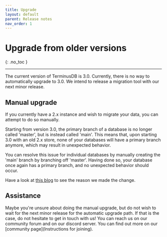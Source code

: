 ```yaml
---
title: Upgrade
layout: default
parent: Release notes
nav_order: 1
---
```

# Upgrade from older versions

{: .no_toc }

- - -

The current version of TerminusDB is 3.0. Currently, there is no way
to automatically upgrade to 3.0. We intend to release a migration tool
with our next minor release.

## Manual upgrade

If you currently have a 2.x instance and wish to migrate your data,
you can attempt to do so manually.

Starting from version 3.0, the primary branch of a database is no
longer called 'master', but is instead called 'main'. This means that,
upon starting 3.0 with an old 2.x store, none of your databases will
have a primary branch anymore, which may result in unexpected
behavior.

You can resolve this issue for individual databases by manually
creating the 'main' branch by branching off 'master'. Having done so,
your database once again has a primary branch, and no unexpected
behavior should occur.

Have a look at [this blog](https://terminusdb.com/blog/2020/09/01/terminusdb-from-master-to-main/) to see the reason we made the change.

## Assistance

Maybe you're unsure about doing the manual upgrade, but do not wish to
wait for the next minor release for the automatic upgrade path. If
that is the case, do not hesitate to get in touch with us! You can
reach us on our community forum and on our discord server. You can
find out more on our \[community page](Instructions for joining).
